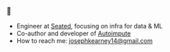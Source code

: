 ### 👋

- Engineer at [Seated](https://www.seatedapp.io/), focusing on infra for data & ML
- Co-author and developer of [Autoimpute](https://autoimpute.readthedocs.io/en/latest/)
- How to reach me: josephkearney14@gmail.com
